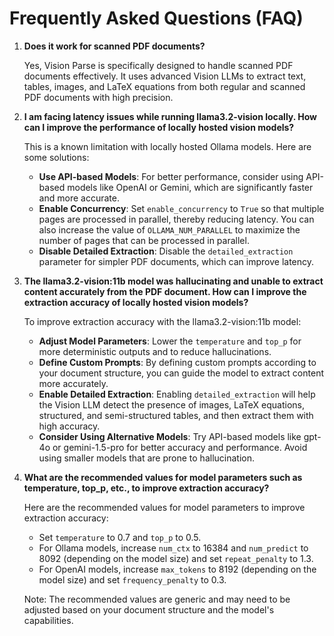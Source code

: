 # Frequently Asked Questions (FAQ)

1. **Does it work for scanned PDF documents?**

    Yes, Vision Parse is specifically designed to handle scanned PDF documents effectively. It uses advanced Vision LLMs to extract text, tables, images, and LaTeX equations from both regular and scanned PDF documents with high precision.

2. **I am facing latency issues while running llama3.2-vision locally. How can I improve the performance of locally hosted vision models?**

    This is a known limitation with locally hosted Ollama models. Here are some solutions:

    - **Use API-based Models**: For better performance, consider using API-based models like OpenAI or Gemini, which are significantly faster and more accurate.
    - **Enable Concurrency**: Set `enable_concurrency` to `True` so that multiple pages are processed in parallel, thereby reducing latency. You can also increase the value of `OLLAMA_NUM_PARALLEL` to maximize the number of pages that can be processed in parallel.
    - **Disable Detailed Extraction**: Disable the `detailed_extraction` parameter for simpler PDF documents, which can improve latency.

3. **The llama3.2-vision:11b model was hallucinating and unable to extract content accurately from the PDF document. How can I improve the extraction accuracy of locally hosted vision models?**

    To improve extraction accuracy with the llama3.2-vision:11b model:
    
    - **Adjust Model Parameters**: Lower the `temperature` and `top_p` for more deterministic outputs and to reduce hallucinations.
    - **Define Custom Prompts**: By defining custom prompts according to your document structure, you can guide the model to extract content more accurately.
    - **Enable Detailed Extraction**: Enabling `detailed_extraction` will help the Vision LLM detect the presence of images, LaTeX equations, structured, and semi-structured tables, and then extract them with high accuracy.
    - **Consider Using Alternative Models**: Try API-based models like gpt-4o or gemini-1.5-pro for better accuracy and performance. Avoid using smaller models that are prone to hallucination.

4. **What are the recommended values for model parameters such as temperature, top_p, etc., to improve extraction accuracy?**

    Here are the recommended values for model parameters to improve extraction accuracy:
    - Set `temperature` to 0.7 and `top_p` to 0.5.
    - For Ollama models, increase `num_ctx` to 16384 and `num_predict` to 8092 (depending on the model size) and set `repeat_penalty` to 1.3.
    - For OpenAI models, increase `max_tokens` to 8192 (depending on the model size) and set `frequency_penalty` to 0.3.

    Note: The recommended values are generic and may need to be adjusted based on your document structure and the model's capabilities.
